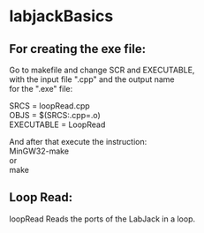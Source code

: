 # labjackBasics  

## For creating the exe file:  

Go to makefile and change SCR and EXECUTABLE,  
with the input file ".cpp" and the output name  
for the ".exe" file:  

SRCS = loopRead.cpp  
OBJS = $(SRCS:.cpp=.o)  
EXECUTABLE = LoopRead  

And after that execute the instruction:  
MinGW32-make  
or  
make  

## Loop Read:  

loopRead Reads the ports of the LabJack in a loop.  